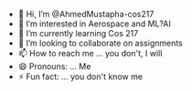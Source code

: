 - 👋 Hi, I’m @AhmedMustapha-cos217
- 👀 I’m interested in Aerospace and ML?AI
- 🌱 I’m currently learning Cos 217
- 💞️ I’m looking to collaborate on assignments
- 📫 How to reach me ... you don't, I will
- 😄 Pronouns: ... Me
- ⚡ Fun fact: ... you don't know me

<!---
AhmedMustapha-cos217/AhmedMustapha-cos217 is a ✨ special ✨ repository because its `README.md` (this file) appears on your GitHub profile.
You can click the Preview link to take a look at your changes.
--->
